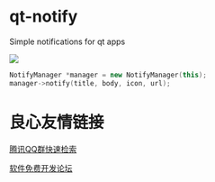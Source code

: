 # qt-notify
Simple notifications for qt apps

![](./img/screeshot.png)

```c++
NotifyManager *manager = new NotifyManager(this);
manager->notify(title, body, icon, url);
```

 # 良心友情链接

[腾讯QQ群快速检索](http://u.720life.cn/s/8cf73f7c)

[软件免费开发论坛](http://u.720life.cn/s/bbb01dc0)